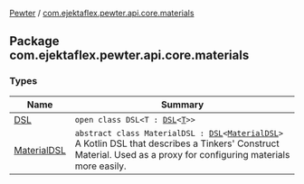 [Pewter](../index.md) / [com.ejektaflex.pewter.api.core.materials](./index.md)

## Package com.ejektaflex.pewter.api.core.materials

### Types

| Name | Summary |
|---|---|
| [DSL](-d-s-l/index.md) | `open class DSL<T : `[`DSL`](-d-s-l/index.md)`<`[`T`](-d-s-l/index.md#T)`>>` |
| [MaterialDSL](-material-d-s-l/index.md) | `abstract class MaterialDSL : `[`DSL`](-d-s-l/index.md)`<`[`MaterialDSL`](-material-d-s-l/index.md)`>`<br>A Kotlin DSL that describes a Tinkers' Construct Material. Used as a proxy for configuring materials more easily. |
